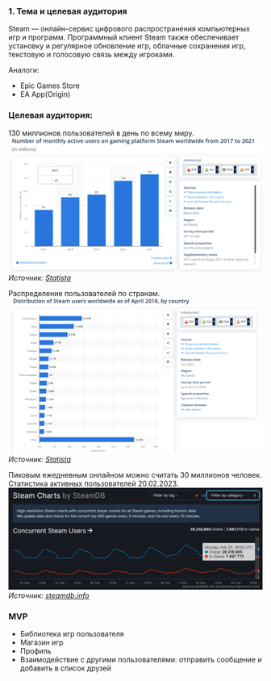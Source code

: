 ### 1. Тема и целевая аудитория
Steam — онлайн-сервис цифрового распространения компьютерных игр и программ. Программный клиент Steam также обеспечивает установку и регулярное обновление игр, облачные сохранения игр, текстовую и голосовую связь между игроками.

Аналоги:
- Epic Games Store
- EA App(Origin)

### Целевая аудитория:
130 миллионов пользователей в день по всему миру.
![Ежемесячное количество новых пользователей](/img/MonthlyActiveUsers.png)
*Источник: [Statista](https://www.statista.com/statistics/733277/number-stream-dau-mau/)*

Распределение пользователей по странам.
![Распределение пользователей по странам](/img/UsersDistribution.png)
*Источник: [Statista](https://www.statista.com/statistics/826870/steam-distribution-country/)*

Пиковым ежедневным онлайном можно считать 30 миллионов человек.
Статистика активных пользователей 20.02.2023.
![Статистика активных пользователей 20.02.2023](/img/SteamDailyStat.png)
*Источник: [steamdb.info](https://steamdb.info/charts/)*


### MVP
- Библиотека игр пользователя
- Магазин игр
- Профиль
- Взаимодействие с другими пользователями: отправить сообщение и добавить в список друзей
